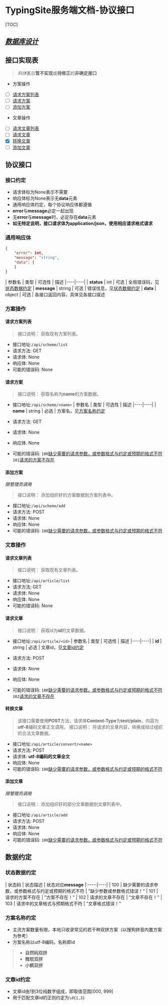 # TypingSite服务端文档-协议接口

[TOC]

## [*数据库设计*](#)

## 接口实现表
>*斜体*表示**暂不实现**或**待修正**的**非确定接口**

+ 方案操作
- [ ] [请求方案列表](#请求方案列表)
- [ ] [请求方案](#请求方案)
- [ ] [添加方案](#添加方案)
+ 文章操作
- [ ] [请求文章列表](#请求文章列表)
- [ ] [请求文章](#请求文章)
- [x] [转换文章](#转换文章)
- [ ] [添加文章](#添加文章)

## 协议接口
### 接口约定
+ 请求体标为None表示不需要
+ 响应体标为None表示无**data**元素
+ 通用响应体约定，每个协议响应体都遵循
+ **error**与**message**必定一起出现
+ 无**error**与**message**时，必定存在**data**元素
+ **如无特定说明，接口请求体为application/json，使用相应请求格式请求**

### 通用响应体
```json
{
	"error": int,
    "message": "string",
    "data": {
    }
}
```
| 参数名 | 类型 | 可选性 | 描述
|----|----|
| **status** | int | 可选 | 全局错误码，见[状态数据约定](#状态数据约定)
| **message** | string | 可选 | 错误信息，见[状态数据约定](#状态数据约定)
| **data** | object | 可选 | 各接口返回内容，具体见各接口描述


### 方案操作
#### 请求方案列表
> 接口说明：
> 获取现有方案列表。

+ 接口地址:`/api/scheme/list`
+ 请求方法: GET
+ 请求体: None
+ 响应体: None
+ 可能的错误码: None


#### 请求方案
> 接口说明：
> 获取名称为**name**的方案数据。

+ 接口地址:`/api/scheme/<name>`
| 参数名 | 类型 | 可选性 | 描述
|----|----|
| **name** | string | 必选 | 方案名，见[方案名称约定](#方案名称约定)


+ 请求方法: GET
+ 请求体: None
+ 响应体: None
+ 可能的错误码:
`100`[缺少需要的请求参数，或参数格式与约定或预期的格式不符](#状态数据约定)
`101`[请求的方案不存在](#状态数据约定)


#### 添加方案
*限管理员调用*
> 接口说明：
> 添加组织好的方案数据到方案列表中。

+ 接口地址:`/api/scheme/add`
+ 请求方法: POST
+ 请求体: None
+ 响应体: None
+ 可能的错误码:
`100`[缺少需要的请求参数，或参数格式与约定或预期的格式不符](#状态数据约定)


### 文章操作
#### 请求文章列表
> 接口说明：
> 获取现有文章列表。

+ 接口地址:`/api/article/list`
+ 请求方法: GET
+ 请求体: None
+ 响应体: None
+ 可能的错误码: None


#### 请求文章
> 接口说明：
> 获取id为**id**的文章数据。

+ 接口地址:`/api/article/<id>`
| 参数名 | 类型 | 可选性 | 描述
|----|----|
| **id** | string | 必选 | 文章id，见[文章id约定](#文章id约定)


+ 请求方法: POST
+ 请求体: None
+ 响应体: None
+ 可能的错误码:
`100`[缺少需要的请求参数，或参数格式与约定或预期的格式不符](#状态数据约定)
`102`[请求的文章不存在](#状态数据约定)


#### 转换文章
> 该接口需要使用**POST**方法，请求体**Content-Type**为**text/plain**，内容为**utf-8**编码文章正文调用。
> 接口说明：
> 将请求的文章内容，转换成经过组织的合法文章数据。

+ 接口地址:`/api/article/convert/<name>`
+ 请求方法: POST
+ 请求体: **utf-8编码的文章全文**
+ 响应体: None
+ 可能的错误码:
`100`[缺少需要的请求参数，或参数格式与约定或预期的格式不符](#状态数据约定)


#### 添加文章
*限管理员调用*
> 接口说明：
> 添加组织好的部分文章数据到文章列表中。

+ 接口地址:`/api/article/add`
+ 请求方法: POST
+ 请求体: None
+ 响应体: None
+ 可能的错误码:
`100`[缺少需要的请求参数，或参数格式与约定或预期的格式不符](#状态数据约定)


## 数据约定
### 状态数据约定
| 状态码 | 状态描述 | 状态对应**message**
|:----:|----|
| 100 | 缺少需要的请求参数，或参数格式与约定或预期的格式不符 | "缺少参数或参数格式错误！"
| 101 | 请求的方案不存在 | "方案不存在！"
| 102 | 请求的文章不存在 | "文章不存在！"
| 103 | 请求中的文章格式与预期格式不符 | "文章格式错误！"


### 方案名称约定
+ 主流方案数量有限，本地只收录常见的若干种双拼方案（以搜狗拼音内置方案为参考）
+ 方案名称以utf-8编码，名称即id
> + **自然码双拼**
> + **微软双拼**
> + **小鹤双拼**


### 文章id约定
+ 文章id由1到3位纯数字组成，即取值范围[000, 999]
+ 用于匹配文章id的正则约定为`\d{1,3}`
